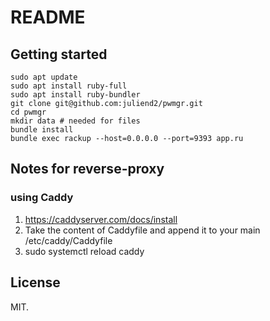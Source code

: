 # README

## Getting started

```
sudo apt update
sudo apt install ruby-full
sudo apt install ruby-bundler
git clone git@github.com:juliend2/pwmgr.git
cd pwmgr
mkdir data # needed for files
bundle install
bundle exec rackup --host=0.0.0.0 --port=9393 app.ru
```

## Notes for reverse-proxy 

### using Caddy

1. https://caddyserver.com/docs/install
2. Take the content of Caddyfile and append it to your main /etc/caddy/Caddyfile
3. sudo systemctl reload caddy

## License

MIT.